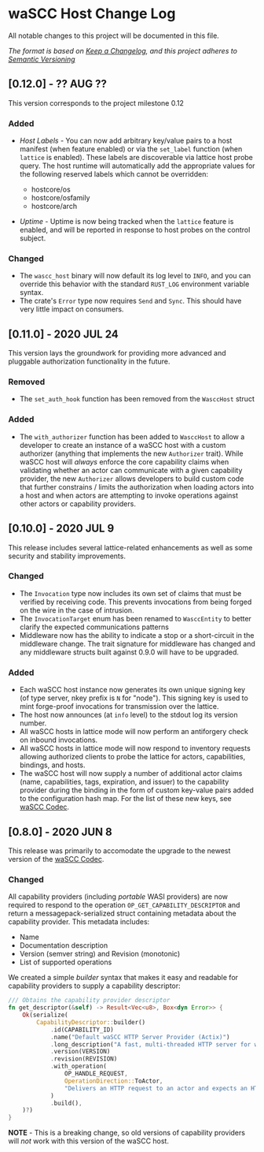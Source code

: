 # waSCC Host Change Log

All notable changes to this project will be documented in this file.

_The format is based on [Keep a Changelog](https://keepachangelog.com/en/1.0.0/),
and this project adheres to [Semantic Versioning](https://semver.org/spec/v2.0.0.html)_

## [0.12.0] - ?? AUG ??

This version corresponds to the project milestone 0.12

### Added

* _Host Labels_ - You can now add arbitrary key/value pairs to a host manifest (when feature enabled) or via the `set_label` function (when `lattice` is enabled). These labels are discoverable via lattice host probe query. The host runtime will automatically add the appropriate values for the following reserved labels which cannot be overridden:

    * hostcore/os
    * hostcore/osfamily
    * hostcore/arch

* _Uptime_ - Uptime is now being tracked when the `lattice` feature is enabled, and will be reported in response to host probes on the control subject.

### Changed

* The `wascc_host` binary will now default its log level to `INFO`, and you can override this behavior with the standard `RUST_LOG` environment variable syntax.
* The crate's `Error` type now requires `Send` and `Sync`. This should have very little impact on consumers.

## [0.11.0] - 2020 JUL 24

This version lays the groundwork for providing more advanced and pluggable authorization functionality in the future.

### Removed

* The `set_auth_hook` function has been removed from the `WasccHost` struct

### Added

* The `with_authorizer` function has been added to `WasccHost` to allow a developer to create an instance of a waSCC host with a custom authorizer (anything that implements the new `Authorizer` trait). While waSCC host will _always_ enforce the core capability claims when validating whether an actor can communicate with a given capability provider, the new `Authorizer` allows developers to build custom code that further constrains / limits the authorization when loading actors into a host and when actors are attempting to invoke operations against other actors or capability providers.

## [0.10.0] - 2020 JUL 9

This release includes several lattice-related enhancements as well as some security and stability improvements.

### Changed

* The `Invocation` type now includes its own set of claims that must be verified by receiving code. This prevents invocations from being forged on the wire in the case of intrusion.
* The `InvocationTarget` enum has been renamed to `WasccEntity` to better clarify the expected communications patterns
* Middleware now has the ability to indicate a stop or a short-circuit in the middleware change. The trait signature for middleware has changed and any middleware structs built against 0.9.0 will have to be upgraded.

### Added

* Each waSCC host instance now generates its own unique signing key (of type server, nkey prefix is `N` for "node"). This signing key is used to mint forge-proof invocations for transmission over the lattice.
* The host now announces (at `info` level) to the stdout log its version number.
* All waSCC hosts in lattice mode will now perform an antiforgery check on inbound invocations.
* All waSCC hosts in lattice mode will now respond to inventory requests allowing authorized clients to probe the lattice for actors, capabilities, bindings, and hosts.
* The waSCC host will now supply a number of additional actor claims (name, capabilities, tags, expiration, and issuer) to the capability provider during the binding in the form of custom key-value pairs added to the configuration hash map. For the list of these new keys, see [waSCC Codec](../wascc-codec).

## [0.8.0] - 2020 JUN 8

This release was primarily to accomodate the upgrade to the newest version of the [waSCC Codec](../wascc-codec).

### Changed

All capability providers (including _portable_ WASI providers) are now required to respond to the operation `OP_GET_CAPABILITY_DESCRIPTOR` and return a messagepack-serialized struct containing metadata about the capability provider. This metadata includes:

* Name
* Documentation description
* Version (semver string) and Revision (monotonic)
* List of supported operations

We created a simple _builder_ syntax that makes it easy and readable for capability providers to supply a capability descriptor:

```rust
/// Obtains the capability provider descriptor
fn get_descriptor(&self) -> Result<Vec<u8>, Box<dyn Error>> {
    Ok(serialize(
        CapabilityDescriptor::builder()
            .id(CAPABILITY_ID)
            .name("Default waSCC HTTP Server Provider (Actix)")
            .long_description("A fast, multi-threaded HTTP server for waSCC actors")
            .version(VERSION)
            .revision(REVISION)
            .with_operation(
                OP_HANDLE_REQUEST,
                OperationDirection::ToActor,
                "Delivers an HTTP request to an actor and expects an HTTP response in return",
            )
            .build(),
    )?)
}
```

**NOTE** - This is a breaking change, so old versions of capability providers will _not_ work with this version of the waSCC host.
